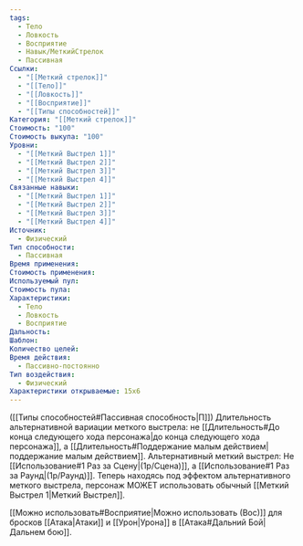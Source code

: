 ```yaml
---
tags:
  - Тело
  - Ловкость
  - Восприятие
  - Навык/МеткийСтрелок
  - Пассивная
Ссылки:
  - "[[Меткий стрелок]]"
  - "[[Тело]]"
  - "[[Ловкость]]"
  - "[[Восприятие]]"
  - "[[Типы способностей]]"
Категория: "[[Меткий стрелок]]"
Стоимость: "100"
Стоимость выкупа: "100"
Уровни:
  - "[[Меткий Выстрел 1]]"
  - "[[Меткий Выстрел 2]]"
  - "[[Меткий Выстрел 3]]"
  - "[[Меткий Выстрел 4]]"
Связанные навыки:
  - "[[Меткий Выстрел 1]]"
  - "[[Меткий Выстрел 2]]"
  - "[[Меткий Выстрел 3]]"
  - "[[Меткий Выстрел 4]]"
Источник:
  - Физический
Тип способности:
  - Пассивная
Время применения: 
Стоимость применения: 
Используемый пул: 
Стоимость пула: 
Характеристики:
  - Тело
  - Ловкость
  - Восприятие
Дальность: 
Шаблон: 
Количество целей: 
Время действия:
  - Пассивно-постоянно
Тип воздействия:
  - Физический
Характеристики открываемые: 15x6
---
```

([[Типы способностей#Пассивная способность|П]]) Длительность альтернативной вариации меткого выстрела: не [[Длительность#До конца следующего хода персонажа|до конца следующего хода персонажа]], а [[Длительность#Поддержание малым действием|поддержание малым действием]].
Альтернативный меткий выстрел: Не [[Использование#1 Раз за Сцену|(1р/Сцена)]], а [[Использование#1 Раз за Раунд|(1р/Раунд)]].
Теперь находясь под эффектом альтернативного меткого выстрела, персонаж МОЖЕТ использовать обычный [[Меткий Выстрел 1|Меткий Выстрел]].  

[[Можно использовать#Восприятие|Можно использовать (Вос)]] для бросков [[Атака|Атаки]] и [[Урон|Урона]] в [[Атака#Дальний Бой|Дальнем бою]].
